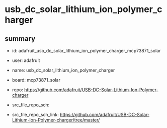 # usb_dc_solar_lithium_ion_polymer_charger
 
## summary 
* id: adafruit_usb_dc_solar_lithium_ion_polymer_charger_mcp73871_solar
* user: adafruit
* name: usb_dc_solar_lithium_ion_polymer_charger
* board: mcp73871_solar
* repo: https://github.com/adafruit/USB-DC-Solar-Lithium-Ion-Polymer-charger



* src_file_repo_sch: 
* src_file_repo_sch_link: https://github.com/adafruit/USB-DC-Solar-Lithium-Ion-Polymer-charger/tree/master/




